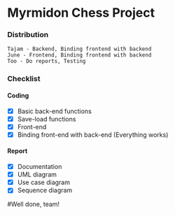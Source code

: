 # Myrmidon Chess Project

### Distribution
```
Tajam - Backend, Binding frontend with backend
June - Frontend, Binding frontend with backend
Too - Do reports, Testing
```
### Checklist
#### Coding
- [x] Basic back-end functions
- [x] Save-load functions
- [x] Front-end
- [x] Binding front-end with back-end (Everything works)
#### Report
- [x] Documentation
- [x] UML diagram
- [x] Use case diagram
- [x] Sequence diagram

#Well done, team!
